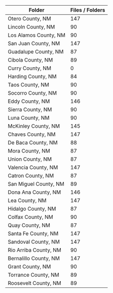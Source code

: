 | Folder                |   Files / Folders |
|-----------------------|-------------------|
| Otero County, NM      |               147 |
| Lincoln County, NM    |                90 |
| Los Alamos County, NM |                90 |
| San Juan County, NM   |               147 |
| Guadalupe County, NM  |                87 |
| Cibola County, NM     |                89 |
| Curry County, NM      |                 0 |
| Harding County, NM    |                84 |
| Taos County, NM       |                90 |
| Socorro County, NM    |                90 |
| Eddy County, NM       |               146 |
| Sierra County, NM     |                90 |
| Luna County, NM       |                90 |
| McKinley County, NM   |               145 |
| Chaves County, NM     |               147 |
| De Baca County, NM    |                88 |
| Mora County, NM       |                87 |
| Union County, NM      |                87 |
| Valencia County, NM   |               147 |
| Catron County, NM     |                87 |
| San Miguel County, NM |                89 |
| Dona Ana County, NM   |               146 |
| Lea County, NM        |               147 |
| Hidalgo County, NM    |                87 |
| Colfax County, NM     |                90 |
| Quay County, NM       |                87 |
| Santa Fe County, NM   |               147 |
| Sandoval County, NM   |               147 |
| Rio Arriba County, NM |                90 |
| Bernalillo County, NM |               147 |
| Grant County, NM      |                90 |
| Torrance County, NM   |                89 |
| Roosevelt County, NM  |                89 |